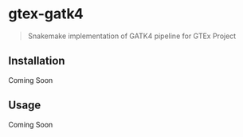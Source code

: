 # gtex-gatk4
> Snakemake implementation of GATK4 pipeline for GTEx Project

## Installation
Coming Soon

## Usage
Coming Soon
